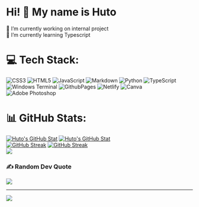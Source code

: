 # Hi! 👋 My name is Huto

🔭 I’m currently working on internal project<br>🌱 I’m currently learning Typescript

# 💻 Tech Stack:
![CSS3](https://img.shields.io/badge/css3-%231572B6.svg?style=for-the-badge&logo=css3&logoColor=white) ![HTML5](https://img.shields.io/badge/html5-%23E34F26.svg?style=for-the-badge&logo=html5&logoColor=white) ![JavaScript](https://img.shields.io/badge/javascript-%23323330.svg?style=for-the-badge&logo=javascript&logoColor=%23F7DF1E) ![Markdown](https://img.shields.io/badge/markdown-%23000000.svg?style=for-the-badge&logo=markdown&logoColor=white) ![Python](https://img.shields.io/badge/python-3670A0?style=for-the-badge&logo=python&logoColor=ffdd54) ![TypeScript](https://img.shields.io/badge/typescript-%23007ACC.svg?style=for-the-badge&logo=typescript&logoColor=white) ![Windows Terminal](https://img.shields.io/badge/Windows%20Terminal-%234D4D4D.svg?style=for-the-badge&logo=windows-terminal&logoColor=white) ![GithubPages](https://img.shields.io/badge/github%20pages-121013?style=for-the-badge&logo=github&logoColor=white) ![Netlify](https://img.shields.io/badge/netlify-%23000000.svg?style=for-the-badge&logo=netlify&logoColor=#00C7B7) ![Canva](https://img.shields.io/badge/Canva-%2300C4CC.svg?style=for-the-badge&logo=Canva&logoColor=white) ![Adobe Photoshop](https://img.shields.io/badge/adobe%20photoshop-%2331A8FF.svg?style=for-the-badge&logo=adobe%20photoshop&logoColor=white)
# 📊 GitHub Stats:
[![Huto's GitHub Stat](https://github-readme-stats.vercel.app/api?username=Hutotpn&theme=catppuccin_latte&hide_border=true&include_all_commits=true&count_private=false&rank_icon=github&ring_color=eff1f5#gh-light-mode-only)](https://github.com/Hutotpn#gh-light-mode-only)
[![Huto's GitHub Stat](https://github-readme-stats.vercel.app/api?username=Hutotpn&theme=tokyonight&hide_border=true&include_all_commits=true&count_private=false&rank_icon=github&ring_color=1b1b27#gh-dark-mode-only)](https://github.com/Hutotpn#gh-dark-mode-only)
<br/>
[![GitHub Streak](https://github-readme-streak-stats.herokuapp.com?user=Hutotpn&theme=catppuccin-latte&hide_border=true#gh-light-mode-only)](https://github.com/Hutotpn#gh-light-mode-only)
[![GitHub Streak](https://github-readme-streak-stats.herokuapp.com?user=Hutotpn&theme=tokyonight&hide_border=true#gh-dark-mode-only)](https://github.com/Hutotpn#gh-dark-mode-only)
<br/>
![](https://github-readme-stats.vercel.app/api/top-langs/?username=Hutotpn&theme=dark&hide_border=false&include_all_commits=false&count_private=false&layout=compact)

### ✍️ Random Dev Quote
![](https://quotes-github-readme.vercel.app/api?type=vetical&theme=radical)

---
[![](https://visitcount.itsvg.in/api?id=Hutotpn&icon=5&color=0)](https://visitcount.itsvg.in)

<!-- Proudly created with GPRM ( https://gprm.itsvg.in ) -->
